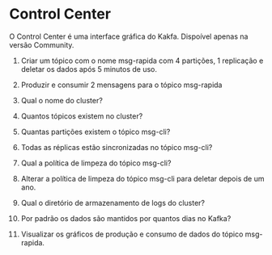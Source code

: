 # Control Center

O Control Center é uma interface gráfica do Kakfa. Dispoível apenas na versão Community.


1. Criar um tópico com o nome msg-rapida com 4 partições, 1 replicação e deletar os dados após 5 minutos de uso.

2. Produzir e consumir 2 mensagens para o tópico msg-rapida

3. Qual o nome do cluster?

4. Quantos tópicos existem no cluster?

5. Quantas partições existem o tópico msg-cli?

6. Todas as réplicas estão sincronizadas no tópico msg-cli?

7. Qual a política de limpeza do tópico msg-cli?

8. Alterar a política de limpeza do tópico msg-cli para deletar depois de um ano.

9. Qual o diretório de armazenamento de logs do cluster?

10. Por padrão os dados são mantidos por quantos dias no Kafka?

11. Visualizar os gráficos de produção e consumo de dados do tópico msg-rapida.
